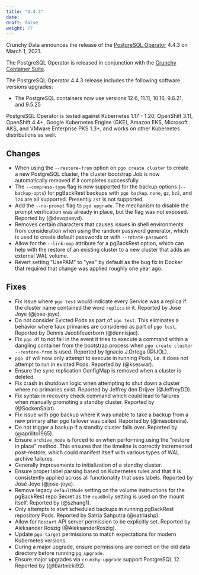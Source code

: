 ```yaml
---
title: "4.4.3"
date:
draft: false
weight: 77
---
```


Crunchy Data announces the release of the [PostgreSQL Operator](https://www.crunchydata.com/products/crunchy-postgresql-operator/) 4.4.3 on March 1, 2021.

The PostgreSQL Operator is released in conjunction with the [Crunchy Container Suite](https://github.com/CrunchyData/crunchy-containers/).

The PostgreSQL Operator 4.4.3 release includes the following software versions upgrades:

- The PostgreSQL containers now use versions 12.6, 11.11, 10.16, 9.6.21, and 9.5.25

PostgreSQL Operator is tested against Kubernetes 1.17 - 1.20, OpenShift 3.11, OpenShift 4.4+, Google Kubernetes Engine (GKE), Amazon EKS, Microsoft AKS, and VMware Enterprise PKS 1.3+, and works on other Kubernetes distributions as well.

## Changes

- When using the `--restore-from` option on `pgo create cluster` to create a new PostgreSQL cluster, the cluster bootstrap Job is now automatically removed if it completes successfully.
- The `--compress-type` flag is now supported for the backup options (`--backup-opts`) for pgBackRest backups with `pgo backup`. `none`, `gz`, `bz2`, and `lz4` are all supported. Presently `zst` is not supported.
- Add the `--no-prompt` flag to `pgo upgrade`. The mechanism to disable the prompt verification was already in place, but the flag was not exposed. Reported by (@devopsevd).
- Removes certain characters that causes issues in shell environments from consideration when using the random password generator, which is used to create default passwords or with `--rotate-password`.
- Allow for the `--link-map` attribute for a pgBackRest option, which can help with the restore of an existing cluster to a new cluster that adds an external WAL volume.
- Revert setting "UsePAM" to "yes" by default as the bug fix in Docker that required that change was applied roughly one year ago.

## Fixes

- Fix issue where `pgo test` would indicate every Service was a replica if the cluster name contained the word `replica` in it. Reported by Jose Joye (@jose-joye).
- Do not consider Evicted Pods as part of `pgo test`. This eliminates a behavior where faux primaries are considered as part of `pgo test`. Reported by Dennis Jacobfeuerborn (@dennisjac).
- Fix `pgo df` to not fail in the event it tries to execute a command within a dangling container from the bootstrap process when `pgo create cluster --restore-from` is used. Reported by Ignacio J.Ortega (@IJOL).
- `pgo df` will now only attempt to execute in running Pods, i.e. it does not attempt to run in evicted Pods. Reported by (@kseswar).
- Ensure the sync replication ConfigMap is removed when a cluster is deleted.
- Fix crash in shutdown logic when attempting to shut down a cluster where no primaries exist. Reported by Jeffrey den Drijver (@JeffreyDD).
- Fix syntax in recovery check command which could lead to failures when manually promoting a standby cluster. Reported by (@SockenSalat).
- Fix issue with pgo backup where it was unable to take a backup from a new primary after pgo failover was called. Reported by (@mesobreira).
- Do not trigger a backup if a standby cluster fails over. Reported by (@aprilito1965).
- Ensure `archive_mode` is forced to `on` when performing using the "restore in place" method. This ensures that the timeline is correctly incremented post-restore, which could manifest itself with various types of WAL archive failures.
- Generally improvements to initialization of a standby cluster.
- Ensure proper label parsing based on Kubernetes rules and that it is consistently applied across all functionality that uses labels. Reported by José Joye (@jose-joye).
- Remove legacy `defaultMode` setting on the volume instructions for the pgBackRest repo Secret as the `readOnly` setting is used on the mount itself. Reported by (@szhang1).
- Only attempts to start scheduled backups in running pgBackRest repository Pods. Reported by Satria Sahputra (@satriashp).
- Allow for `Restart` API server permission to be explicitly set. Reported by Aleksander Roszig (@AleksanderRoszig).
- Update `pgo-target` permissions to match expectations for modern Kubernetes versions.
- During a major upgrade, ensure permissions are correct on the old data directory before running `pg_upgrade`.
- Ensure major upgrades via `crunchy-upgrade` support PostgreSQL 12. Reported by (@lbartnicki92).

